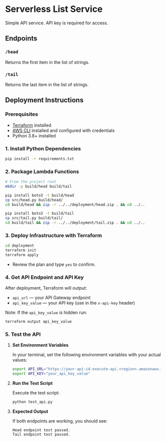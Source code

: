 # Serverless List Service

Simple API service. API key is required for access.

## Endpoints

### `/head`

Returns the first item in the list of strings.

### `/tail`

Returns the last item in the list of strings.

## Deployment Instructions

### Prerequisites

- [Terraform](https://www.terraform.io/downloads.html) installed
- [AWS CLI](https://docs.aws.amazon.com/cli/latest/userguide/getting-started-install.html) installed and configured with credentials
- Python 3.8+ installed

### 1. Install Python Dependencies

```sh
pip install -r requirements.txt
```

### 2. Package Lambda Functions

```sh
# From the project root
mkdir -p build/head build/tail

pip install boto3 -t build/head
cp src/head.py build/head/
cd build/head && zip -r ../../deployment/head.zip . && cd ../..

pip install boto3 -t build/tail
cp src/tail.py build/tail/
cd build/tail && zip -r ../../deployment/tail.zip . && cd ../..
```

### 3. Deploy Infrastructure with Terraform

```sh
cd deployment
terraform init
terraform apply
```

- Review the plan and type `yes` to confirm.

### 4. Get API Endpoint and API Key

After deployment, Terraform will output:

- `api_url` — your API Gateway endpoint
- `api_key_value` — your API key (use in the `x-api-key` header)

Note: If the `api_key_value` is hidden run:

```sh
terraform output api_key_value
```

### 5. Test the API

1. **Set Environment Variables**

   In your terminal, set the following environment variables with your actual values:

   ```sh
   export API_URL="https://your-api-id.execute-api.<region>.amazonaws.com/prod"
   export API_KEY="your_api_key_value"
   ```

2. **Run the Test Script**

   Execute the test script:

   ```sh
   python test_api.py
   ```

3. **Expected Output**

   If both endpoints are working, you should see:

   ```
   Head endpoint test passed.
   Tail endpoint test passed.
   ```
